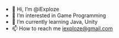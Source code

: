 - 👋 Hi, I’m @iExploze
- 👀 I’m interested in Game Programming
- 🌱 I’m currently learning Java, Unity
- 📫 How to reach me iexploze@gmail.com

<!---
iExploze/iExploze is a ✨ special ✨ repository because its `README.md` (this file) appears on your GitHub profile.
You can click the Preview link to take a look at your changes.
--->
